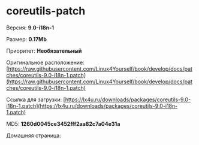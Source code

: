 # coreutils-patch



Версия: **9.0-i18n-1**

Размер: **0.17Mb**

Приоритет: **Необязательный**

Оригинальное расположение: [https://raw.githubusercontent.com/Linux4Yourself/book/develop/docs/patches/coreutils-9.0-i18n-1.patch](https://raw.githubusercontent.com/Linux4Yourself/book/develop/docs/patches/coreutils-9.0-i18n-1.patch)

Ссылка для загрузки: [https://lx4u.ru/downloads/packages/coreutils-9.0-i18n-1.patch](https://lx4u.ru/downloads/packages/coreutils-9.0-i18n-1.patch)

MD5: **1260d0045ce3452fff2aa82c7a04e31a**

Домашняя страница: []()